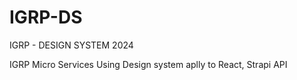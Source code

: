 # IGRP-DS
IGRP - DESIGN SYSTEM 2024

IGRP Micro Services Using Design system aplly to React, Strapi API
